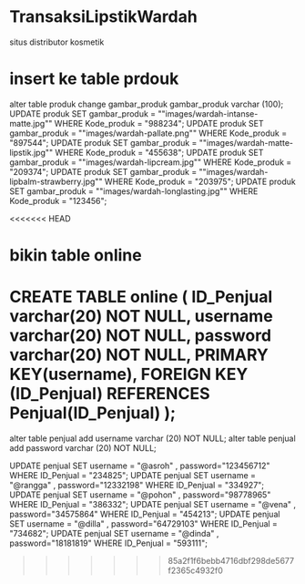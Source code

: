 # TransaksiLipstikWardah
situs distributor kosmetik 


# insert ke table prdouk

alter table produk change gambar_produk gambar_produk varchar (100);
UPDATE produk SET gambar_produk = "\"images/wardah-intanse-matte.jpg\"" 
WHERE Kode_produk = "988234";
UPDATE produk SET gambar_produk = "\"images/wardah-pallate.png\"" 
WHERE Kode_produk = "897544";
UPDATE produk SET gambar_produk = "\"images/wardah-matte-lipstik.jpg\"" 
WHERE Kode_produk = "455638";
UPDATE produk SET gambar_produk = "\"images/wardah-lipcream.jpg\"" 
WHERE Kode_produk = "209374";
UPDATE produk SET gambar_produk = "\"images/wardah-lipbalm-strawberry.jpg\"" 
WHERE Kode_produk = "203975";
UPDATE produk SET gambar_produk = "\"images/wardah-longlasting.jpg\"" 
WHERE Kode_produk = "123456";

<<<<<<< HEAD

# bikin table online
CREATE TABLE online (
    ID_Penjual varchar(20) NOT NULL,
    username varchar(20) NOT NULL,
    password varchar(20) NOT NULL,
    PRIMARY KEY(username),
    FOREIGN KEY (ID_Penjual) REFERENCES Penjual(ID_Penjual)
);
=======
alter table penjual add username varchar (20) NOT NULL;
alter table penjual add password varchar (20) NOT NULL;

UPDATE penjual SET username = "@asroh" , password="123456712"
WHERE ID_Penjual = "234825";
UPDATE penjual SET username = "@rangga" , password="12332198"
WHERE ID_Penjual = "334927";
UPDATE penjual SET username = "@pohon" , password="98778965"
WHERE ID_Penjual = "386332";
UPDATE penjual SET username = "@vena" , password="34575864"
WHERE ID_Penjual = "454213";
UPDATE penjual SET username = "@dilla" , password="64729103"
WHERE ID_Penjual = "734682";
UPDATE penjual SET username = "@dinda" , password="18181819"
WHERE ID_Penjual = "593111";

>>>>>>> 85a2f1f6bebb4716dbf298de5677f2365c4932f0

